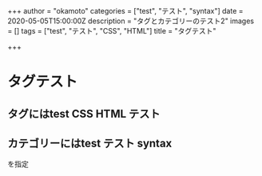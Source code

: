 +++
author = "okamoto"
categories = ["test", "テスト", "syntax"]
date = 2020-05-05T15:00:00Z
description = "タグとカテゴリーのテスト2"
images = []
tags = ["test", "テスト", "CSS", "HTML"]
title = "タグテスト"

+++
# タグテスト

## タグにはtest CSS HTML テスト

## カテゴリーにはtest テスト syntax

を指定